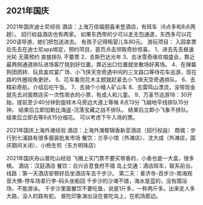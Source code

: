 ## 2021年国庆


2021年国庆迪士尼经验
酒店：上海万信福朋喜来登酒店，有班车（6点多和8点两趟）。
招行权益酒店也有两家。
如果东西带的少可以走无包通道，东西多可以花200请导游，她们把包送进去。
有孩子记得租婴儿车80元。
游玩项目：
入园拿票后先去在迪士尼app绑定，预约项目，首页点击领取奇妙惊喜。
1、进去先去极速光轮 无需预约 直接排队  不要票
2、去斯巴达光年
3、去冰雪奇缘欢唱盛会，靠近最两侧通道排队进场客厅挑到好位置，靠近出口位置就坐散场好离场。
4、在弹簧狗团团转、玩具盒欢宴广场、小飞侠天空奇遇中间的三叉路口等待花车巡游，现在路的外圈视角更好。
5、花车看完花木主题就赶紧去小飞侠天空奇遇排队。
6、去精彩奇航，介绍后吃午饭。
7、去骑个小矮人矿山车
8、去雷鸣山漂流，没带现金就先去对面商店买一次性雨衣的小票，有成人和儿童。
9、万圣节巡游18：30开始，提前至少40分钟到旋转木马旁边大道上等候
8点13分 飞越地平线排队15分钟。
结束后立即加勒比海盗-沉落宝藏之战不排队。
结束后立即小飞象不排队。
结束后立即去等9点15分烟花。
可以考虑下午入场的票。

2021年国庆上海外滩经验
酒店：上海外滩郁锦香新亚酒店（招行权益）
商城：步行到七浦路有很多服装批发市场
餐饮：兰亭小馆（外滩店）、沈大成（外滩店，国庆期间关闭）、小杨生煎（东方明珠店）

2021年国庆舟山普陀山经验
飞猪上买门票不要买带香的，小香也是一大盒，很多根。
酒店：汉庭酒店
餐饮：合兴合意食府不错
岛上交通：酒店班车，联系前台。
线路：第一天酒店安顿好后坐酒店车去千步沙。
第二天：普济寺-百步沙-南海观音大佛-停车场拿行李-码头坐船回
千步沙的沙滩不错，海水是蓝的，没有围浴场，不能游泳。
千步沙里面餐饮不要吃鱼，说是1斤多，一称两斤多。出来走人多大路，没人的路有蛇。
普陀印象演出没在普陀岛上，在机场那边。


